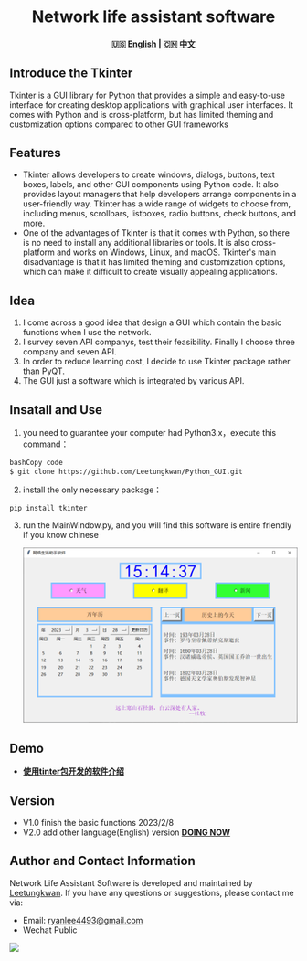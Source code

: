 <div align="center">
  <h1>Network life assistant software</h1>
  <h4>🇺🇸 <a href="./README.md">English</a> | 🇨🇳 <a href="./README-zh.md">中文</a></h4>
</div>

## Introduce the Tkinter

Tkinter is a GUI library for Python that provides a simple and easy-to-use interface for creating desktop applications with graphical user interfaces. It comes with Python and is cross-platform, but has limited theming and customization options compared to other GUI frameworks

## Features

- Tkinter allows developers to create windows, dialogs, buttons, text boxes, labels, and other GUI components using Python code. It also provides layout managers that help developers arrange components in a user-friendly way. Tkinter has a wide range of widgets to choose from, including menus, scrollbars, listboxes, radio buttons, check buttons, and more.
- One of the advantages of Tkinter is that it comes with Python, so there is no need to install any additional libraries or tools. It is also cross-platform and works on Windows, Linux, and macOS. Tkinter's main disadvantage is that it has limited theming and customization options, which can make it difficult to create visually appealing applications.

## Idea

1. I come across a good idea that design a GUI which contain the basic functions when I use the network.
2. I survey seven API companys, test their feasibility. Finally I choose three company and seven API.
3. In order to reduce learning cost, I decide to use Tkinter package rather than PyQT.
4. The GUI just a software which is integrated by various API.

## Insatall and Use

1. you need to guarantee your computer had Python3.x，execute this command：

```git
bashCopy code
$ git clone https://github.com/Leetungkwan/Python_GUI.git
```

2. install the only necessary package：

```
pip install tkinter
```

3. run the MainWindow.py, and you will find this software is entire friendly if you know chinese

   <p align="left">
     <img width="500" src="./README.assets/image-20230328151442698.png" />

## Demo

- [**使用tinter包开发的软件介绍**](https://www.bilibili.com/video/BV18s4y1a7ZS/?share_source=copy_web&vd_source=723a64ac7cca4aa2535cb5b6f70d07ce)

## Version

- V1.0  finish the basic functions        2023/2/8
- V2.0  add other language(English) version  <u>**DOING NOW**</u>

## Author and Contact Information

Network Life Assistant Software is developed and maintained by [Leetungkwan](https://github.com/Leetungkwan). If you have any questions or suggestions, please contact me via:

- Email: [ryanlee4493@gmail.com](mailto:ryanlee4493@gmail.com)
- Wechat Public

<p align="left">
  <img width="400" src="./README.assets/Wechat_Public.png" />